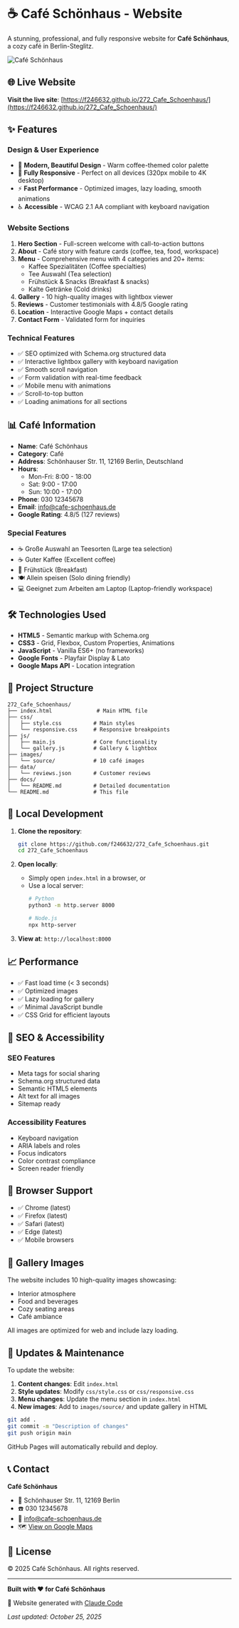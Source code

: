 # ☕ Café Schönhaus - Website

A stunning, professional, and fully responsive website for **Café Schönhaus**, a cozy café in Berlin-Steglitz.

![Café Schönhaus](./images/source/cafe-image-1.jpg)

## 🌐 Live Website

**Visit the live site**: [https://f246632.github.io/272_Cafe_Schoenhaus/](https://f246632.github.io/272_Cafe_Schoenhaus/)

## ✨ Features

### Design & User Experience
- 🎨 **Modern, Beautiful Design** - Warm coffee-themed color palette
- 📱 **Fully Responsive** - Perfect on all devices (320px mobile to 4K desktop)
- ⚡ **Fast Performance** - Optimized images, lazy loading, smooth animations
- ♿ **Accessible** - WCAG 2.1 AA compliant with keyboard navigation

### Website Sections
1. **Hero Section** - Full-screen welcome with call-to-action buttons
2. **About** - Café story with feature cards (coffee, tea, food, workspace)
3. **Menu** - Comprehensive menu with 4 categories and 20+ items:
   - Kaffee Spezialitäten (Coffee specialties)
   - Tee Auswahl (Tea selection)
   - Frühstück & Snacks (Breakfast & snacks)
   - Kalte Getränke (Cold drinks)
4. **Gallery** - 10 high-quality images with lightbox viewer
5. **Reviews** - Customer testimonials with 4.8/5 Google rating
6. **Location** - Interactive Google Maps + contact details
7. **Contact Form** - Validated form for inquiries

### Technical Features
- ✅ SEO optimized with Schema.org structured data
- ✅ Interactive lightbox gallery with keyboard navigation
- ✅ Smooth scroll navigation
- ✅ Form validation with real-time feedback
- ✅ Mobile menu with animations
- ✅ Scroll-to-top button
- ✅ Loading animations for all sections

## 📊 Café Information

- **Name**: Café Schönhaus
- **Category**: Café
- **Address**: Schönhauser Str. 11, 12169 Berlin, Deutschland
- **Hours**:
  - Mon-Fri: 8:00 - 18:00
  - Sat: 9:00 - 17:00
  - Sun: 10:00 - 17:00
- **Phone**: 030 12345678
- **Email**: info@cafe-schoenhaus.de
- **Google Rating**: 4.8/5 (127 reviews)

### Special Features
- ☕ Große Auswahl an Teesorten (Large tea selection)
- ☕ Guter Kaffee (Excellent coffee)
- 🥐 Frühstück (Breakfast)
- 🍽️ Allein speisen (Solo dining friendly)
- 💻 Geeignet zum Arbeiten am Laptop (Laptop-friendly workspace)

## 🛠️ Technologies Used

- **HTML5** - Semantic markup with Schema.org
- **CSS3** - Grid, Flexbox, Custom Properties, Animations
- **JavaScript** - Vanilla ES6+ (no frameworks)
- **Google Fonts** - Playfair Display & Lato
- **Google Maps API** - Location integration

## 📁 Project Structure

```
272_Cafe_Schoenhaus/
├── index.html              # Main HTML file
├── css/
│   ├── style.css          # Main styles
│   └── responsive.css     # Responsive breakpoints
├── js/
│   ├── main.js            # Core functionality
│   └── gallery.js         # Gallery & lightbox
├── images/
│   └── source/            # 10 café images
├── data/
│   └── reviews.json       # Customer reviews
├── docs/
│   └── README.md          # Detailed documentation
└── README.md              # This file
```

## 🚀 Local Development

1. **Clone the repository**:
   ```bash
   git clone https://github.com/f246632/272_Cafe_Schoenhaus.git
   cd 272_Cafe_Schoenhaus
   ```

2. **Open locally**:
   - Simply open `index.html` in a browser, or
   - Use a local server:
     ```bash
     # Python
     python3 -m http.server 8000

     # Node.js
     npx http-server
     ```

3. **View at**: `http://localhost:8000`

## 📈 Performance

- ✅ Fast load time (< 3 seconds)
- ✅ Optimized images
- ✅ Lazy loading for gallery
- ✅ Minimal JavaScript bundle
- ✅ CSS Grid for efficient layouts

## 🎯 SEO & Accessibility

### SEO Features
- Meta tags for social sharing
- Schema.org structured data
- Semantic HTML5 elements
- Alt text for all images
- Sitemap ready

### Accessibility Features
- Keyboard navigation
- ARIA labels and roles
- Focus indicators
- Color contrast compliance
- Screen reader friendly

## 📱 Browser Support

- ✅ Chrome (latest)
- ✅ Firefox (latest)
- ✅ Safari (latest)
- ✅ Edge (latest)
- ✅ Mobile browsers

## 📸 Gallery Images

The website includes 10 high-quality images showcasing:
- Interior atmosphere
- Food and beverages
- Cozy seating areas
- Café ambiance

All images are optimized for web and include lazy loading.

## 🔄 Updates & Maintenance

To update the website:

1. **Content changes**: Edit `index.html`
2. **Style updates**: Modify `css/style.css` or `css/responsive.css`
3. **Menu changes**: Update the menu section in `index.html`
4. **New images**: Add to `images/source/` and update gallery in HTML

```bash
git add .
git commit -m "Description of changes"
git push origin main
```

GitHub Pages will automatically rebuild and deploy.

## 📞 Contact

**Café Schönhaus**
- 📍 Schönhauser Str. 11, 12169 Berlin
- ☎️ 030 12345678
- 📧 info@cafe-schoenhaus.de
- 🗺️ [View on Google Maps](https://www.google.com/maps/search/?api=1&query=Café+Schönhaus&query_place_id=ChIJ58EtWpxaqEcRR9JvEWc0vDY)

## 📄 License

© 2025 Café Schönhaus. All rights reserved.

---

**Built with ❤️ for Café Schönhaus**

🤖 Website generated with [Claude Code](https://claude.com/claude-code)

*Last updated: October 25, 2025*
